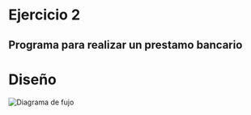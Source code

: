 # Ejercicio 2

##  Programa para realizar un prestamo bancario

# Diseño
![Diagrama de fujo](diagrama.png "diagrama de flujo")